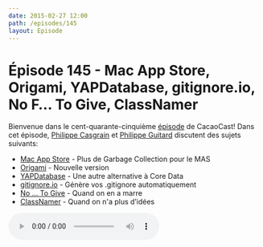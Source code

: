 ```yaml
---
date: 2015-02-27 12:00
path: /episodes/145
layout: Episode
---
```

# Épisode 145 - Mac App Store, Origami, YAPDatabase, gitignore.io, No F… To Give, ClassNamer
<p>Bienvenue dans le cent-quarante-cinquième <a href="https://archive.org/download/cacaocast/cacaocast_145.m4a" title="CacaoCast Episode 145">épisode</a> de CacaoCast! Dans cet épisode, <a href="http://www.twitter.com/philippec" title="Philippe Casgrain sur Twitter">Philippe Casgrain</a> et <a href="http://www.twitter.com/philippeguitard" title="Philippe Guitard sur Twitter">Philippe Guitard</a> discutent des sujets suivants:</p>
<ul><li><a href="https://developer.apple.com/news/?id=02202015a" title="Mac App Store">Mac App Store</a> - Plus de Garbage Collection pour le MAS</li>
<li><a href="http://facebook.github.io/origami/" title="Origami">Origami</a> - Nouvelle version</li>
<li><a href="https://github.com/yapstudios/YapDatabase" title="YAPDatabase">YAPDatabase</a> - Une autre alternative à Core Data</li>
<li><a href="https://www.gitignore.io" title="gitignore.io">gitignore.io</a> - Génère vos .gitignore automatiquement</li>
<li><a href="http://nofuckstogive.today" title="No F… To Give">No … To Give</a> - Quand on en a marre</li>
<li><a href="http://classnamer.com" title="ClassNamer">ClassNamer</a> - Quand on n'a plus d’idées</li>
</ul>
<p><audio controls><source src="https://archive.org/download/cacaocast/cacaocast_145.m4a" type="audio/mpeg"><source src="https://archive.org/download/cacaocast/cacaocast_145.m4a" type="audio/mp4">Votre navigateur ne supporte pas l'élément audio / Your browser does not support the audio element.</audio></p>
